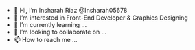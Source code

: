 - 👋 Hi, I’m Insharah Riaz @Insharah05678
- 👀 I’m interested in Front-End Developer & Graphics Designing
- 🌱 I’m currently learning ...
- 💞️ I’m looking to collaborate on ...
- 📫 How to reach me ...

<!---
Insharah05678/Insharah05678 is a ✨ special ✨ repository because its `README.md` (this file) appears on your GitHub profile.
You can click the Preview link to take a look at your changes.
--->
